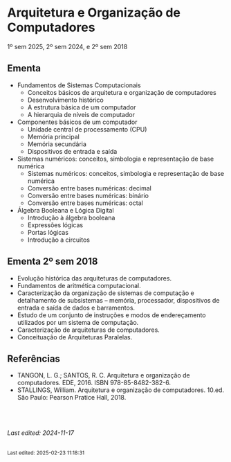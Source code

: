 # Arquitetura e Organização de Computadores

1º sem 2025, 2º sem 2024, e 2º sem 2018

## Ementa

- Fundamentos de Sistemas Computacionais
    - Conceitos básicos de arquitetura e organização de computadores
    - Desenvolvimento histórico
    - A estrutura básica de um computador
    - A hierarquia de níveis de computador
- Componentes básicos de um computador
    - Unidade central de processamento (CPU)
    - Memória principal
    - Memória secundária
    - Dispositivos de entrada e saída
- Sistemas numéricos: conceitos, simbologia e representação de base numérica
    - Sistemas numéricos: conceitos, simbologia e representação de base numérica
    - Conversão entre bases numéricas: decimal
    - Conversão entre bases numéricas: binário
    - Conversão entre bases numéricas: octal
- Álgebra Booleana e Lógica Digital
    - Introdução à álgebra booleana
    - Expressões lógicas
    - Portas lógicas
    - Introdução a circuitos

## Ementa 2º sem 2018

- Evolução histórica das arquiteturas de computadores. 
- Fundamentos de aritmética computacional. 
- Caracterização da organização de sistemas de computação e detalhamento de subsistemas – memória, processador, dispositivos de entrada e saída de dados e barramentos. 
- Estudo de um conjunto de instruções e modos de endereçamento utilizados por um sistema de computação. 
- Caracterização de arquiteturas de computadores. 
- Conceituação de Arquiteturas Paralelas.

## Referências

- TANGON, L. G.; SANTOS, R. C. Arquitetura e organização de computadores. EDE, 2016. ISBN 978-85-8482-382-6.
- STALLINGS, William. Arquitetura e organização de computadores. 10.ed. São Paulo: Pearson Pratice Hall, 2018.


<br><br><br>*Last edited: 2024-11-17*


<br><sub>Last edited: 2025-02-23 11:18:31</sub>
